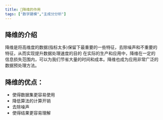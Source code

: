 ```yaml
---
title: 🤖降维的作用
tags: ["数学建模","主成分分析"]
---
```

## 降维的介绍
降维是将高维度的数据(指标太多)保留下最重要的一些特征，去除噪声和不重要的特征，从而实现提升数据处理速度的目的
在实际的生产和应用中，降维在一定的信息损失范围内，可以为我们节省大量的时间和成本。降维也成为应用非常广泛的数据预处理方法。
## 降维的优点：
-  使得数据集更容易使用
- 降低算法的计算开销
- 去除噪声
-  使得结果更容易理解
